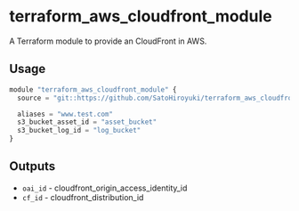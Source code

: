 # terraform_aws_cloudfront_module
A Terraform module to provide an CloudFront in AWS.

## Usage

```js
module "terraform_aws_cloudfront_module" {
  source = "git::https://github.com/SatoHiroyuki/terraform_aws_cloudfront_module.git"

  aliases = "www.test.com"
  s3_bucket_asset_id = "asset_bucket"
  s3_bucket_log_id = "log_bucket"
}
```

## Outputs

 - `oai_id` - cloudfront_origin_access_identity_id
 - `cf_id` - cloudfront_distribution_id

